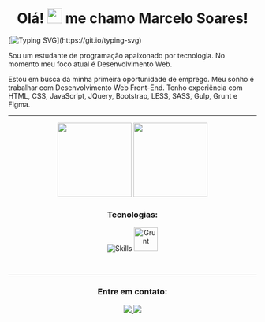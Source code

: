 <h1 align="center">Olá! <img src="https://media.giphy.com/media/hvRJCLFzcasrR4ia7z/giphy.gif" width="30px"/>  me chamo Marcelo Soares!</h1>

[![Typing SVG](https://readme-typing-svg.herokuapp.com/?font=verdana&pause=1000&color=ffff&size=40&center=true&vCenter=true&width=1000&lines=Front-end+Developer!)](https://git.io/typing-svg)


Sou um estudante de programação apaixonado por tecnologia. No momento meu foco atual é Desenvolvimento Web.


Estou em busca da minha primeira oportunidade de emprego. Meu sonho é trabalhar com Desenvolvimento Web Front-End.
Tenho experiência com HTML, CSS, JavaScript, JQuery, Bootstrap, LESS, SASS, Gulp, Grunt e Figma.

*******

<div display="flex" align="center">
  <img height="150em" src="https://github-readme-stats.vercel.app/api?username=marcelosoaresdev&theme=dark&show_icons=true"/>
  <img height="150em" src="https://github-readme-stats-eight-theta.vercel.app/api/top-langs/?username=marcelosoaresdev&layout=compact&langs_count=8&theme=dark"/>
</div>
	
<h3 align="center">Tecnologias:</h3>

<div align="center">

![Skills](https://skillicons.dev/icons?i=html,css,js,bootstrap,nodejs,sass,gulp,less,jquery,vscode,git,figma&perline=12)
<img src="https://raw.githubusercontent.com/gilbarbara/logos/master/logos/grunt.svg" alt="Grunt" width="48" height="48">

<br>

</div>

*******

<h3 align="center">Entre em contato:</h3>
<p align="center">
  <a href="mailto:marcelohsoares142@gmail.com" target="_blank">
    <img src="https://custom-icon-badges.demolab.com/badge/-Gmail-007ee5?style=for-the-badge&logo=mention&logoColor=white"/>
  </a>
  <a href="https://www.linkedin.com/in/marcelosoaresdev/" target="_blank">
    <img src="https://custom-icon-badges.demolab.com/badge/-LinkedIn-007bb6?style=for-the-badge&logo=linkedin&logoColor=white"/>
  </a>
</p>
